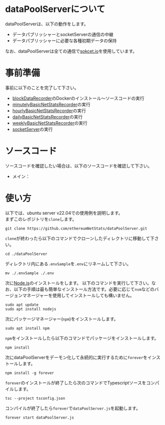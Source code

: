# dataPoolServerについて

dataPoolServerは、以下の動作をします。
- データパブリッシャーとsocketServerの通信の中継
- データパブリッシャーに必要な各種初期データの保持

なお、dataPoolServerは全ての通信で[sokcet.io](https://socket.io/)を使用しています。  

# 事前準備
事前に以下のことを完了して下さい。
- [blockDataRecorder](https://github.com/ethereumNetStats/blockDataRecorder)のDockerのインストール〜ソースコードの実行
- [minutelyBasicNetStatsRecorder](https://github.com/ethereumNetStats/minutelyBasicNetStatsRecorder)の実行
- [hourlyBasicNetStatsRecorder](https://github.com/ethereumNetStats/hourlyBasicNetStatsRecorder)の実行
- [dailyBasicNetStatsRecorder](https://github.com/ethereumNetStats/dailyBasicNetStatsRecorder)の実行
- [weeklyBasicNetStatsRecorder](https://github.com/ethereumNetStats/weeklyBasicNetStatsRecorder)の実行
- [socketServer](https://github.com/ethereumNetStats/socketServer)の実行  

# ソースコード
ソースコードを確認したい場合は、以下のソースコードを確認して下さい。
- メイン：

# 使い方
以下では、ubuntu server v22.04での使用例を説明します。  
まずこのレポジトリを`clone`します。
```shell
git clone https://github.com/ethereumNetStats/dataPoolServer.git
```
`clone`が終わったら以下のコマンドでクローンしたディレクトリに移動して下さい。
```shell
cd ./dataPoolServer
```
ディレクトリ内にある`.envSample`を`.env`にリネームして下さい。
```shell
mv ./.envSample ./.env
```
次に[Node.js](https://nodejs.org/ja/)のインストールをします。
以下のコマンドを実行して下さい。なお、以下の手順は最も簡単なインストール方法です。必要に応じて`nvm`などのバージョンマネージャーを使用してインストールしても構いません。
```shell
sudo apt update
sudo apt install nodejs
```
次にパッケージマネージャー(`npm`)をインストールします。
```shell
sudo apt install npm
```
`npm`をインストールしたら以下のコマンドでパッケージをインストールします。
```shell
npm install
```
次にdataPoolServerをデーモン化して永続的に実行するために`forever`をインストールします。
```shell
npm install -g forever
```
`forever`のインストールが終了したら次のコマンドでTypescriptソースをコンパイルします。
```shell
tsc --project tsconfig.json
```
コンパイルが終了したら`forever`で`dataPoolServer.js`を起動します。
```shell
forever start dataPoolServer.js
```
